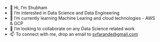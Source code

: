 - 👋 Hi, I’m Shubham
- 👀 I’m interested in Data Science and Data Engineering
- 🌱 I’m currently learning Machine Learing and cloud technologies - AWS & GCP
- 💞️ I’m looking to collaborate on any Data Science related work
- 📫 To connect with me, drop an email to svfarande@gmail.com

<!---
svfarande/svfarande is a ✨ special ✨ repository because its `README.md` (this file) appears on your GitHub profile.
You can click the Preview link to take a look at your changes.
--->
